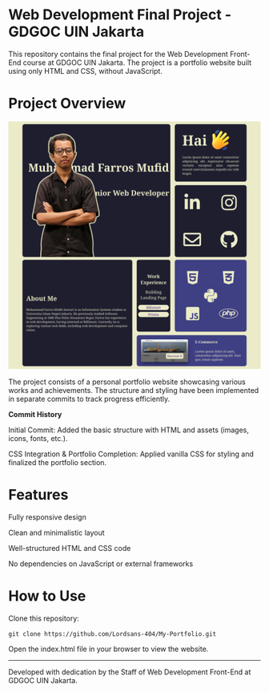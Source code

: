 
# Web Development Final Project - GDGOC UIN Jakarta

This repository contains the final project for the Web Development Front-End course at GDGOC UIN Jakarta. The project is a portfolio website built using only HTML and CSS, without JavaScript.

# Project Overview

<img src="./preview.png" alt="preview">

The project consists of a personal portfolio website showcasing various works and achievements. The structure and styling have been implemented in separate commits to track progress efficiently.

**Commit History**

Initial Commit: Added the basic structure with HTML and assets (images, icons, fonts, etc.).

CSS Integration & Portfolio Completion: Applied vanilla CSS for styling and finalized the portfolio section.

# Features

Fully responsive design

Clean and minimalistic layout

Well-structured HTML and CSS code

No dependencies on JavaScript or external frameworks

# How to Use

Clone this repository:

    git clone https://github.com/Lordsans-404/My-Portfolio.git

Open the index.html file in your browser to view the website.
<hr>
Developed with dedication by the Staff of Web Development Front-End at GDGOC UIN Jakarta.
